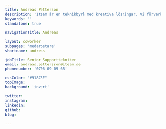 ```yaml
---
title: Andreas Petterson
description: 'Iteam är en teknikbyrå med kreativa lösningar. Vi förverkligar dina idéer.'
keywords: ''
standalone: true

navigationTitle: Andreas

layout: coworker
subpages: 'medarbetare'
shortname: andreas

jobTitle: Senior Supporttekniker
email: andreas.pettersson@iteam.se
phonenumber: '0706 09 09 65'

cssColor: "#918C8E"
topImage: 
background: 'invert'

twitter:
instagram:
linkedin: 
github: 
blog:

---
```




